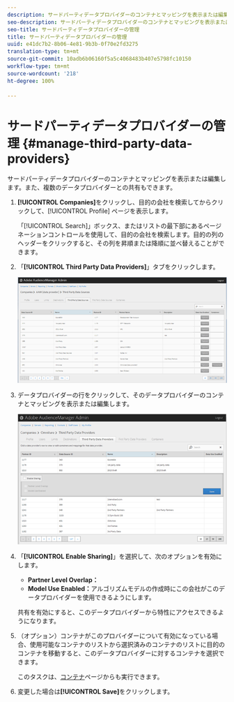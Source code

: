 ```yaml
---
description: サードパーティデータプロバイダーのコンテナとマッピングを表示または編集します。また、複数のデータプロバイダーとの共有もできます。
seo-description: サードパーティデータプロバイダーのコンテナとマッピングを表示または編集します。また、複数のデータプロバイダーとの共有もできます。
seo-title: サードパーティデータプロバイダーの管理
title: サードパーティデータプロバイダーの管理
uuid: e41dc7b2-8b06-4e81-9b3b-0f70e2fd3275
translation-type: tm+mt
source-git-commit: 10adb6b06160f5a5c4068483b407e5798fc10150
workflow-type: tm+mt
source-wordcount: '218'
ht-degree: 100%

---
```



# サードパーティデータプロバイダーの管理 {#manage-third-party-data-providers}

サードパーティデータプロバイダーのコンテナとマッピングを表示または編集します。また、複数のデータプロバイダーとの共有もできます。

1. **[!UICONTROL Companies]**&#x200B;をクリックし、目的の会社を検索してからクリックして、[!UICONTROL Profile] ページを表示します。

   「[!UICONTROL Search]」ボックス、またはリストの最下部にあるページネーションコントロールを使用して、目的の会社を検索します。目的の列のヘッダーをクリックすると、その列を昇順または降順に並べ替えることができます。
1. 「**[!UICONTROL Third Party Data Providers]**」タブをクリックします。

   ![](assets/third_party_providers.png)

1. データプロバイダーの行をクリックして、そのデータプロバイダーのコンテナとマッピングを表示または編集します。

   ![手順の結果](assets/third_party_providers_edit.png)

1. 「**[!UICONTROL Enable Sharing]**」を選択して、次のオプションを有効にします。

   * **Partner Level Overlap：**
   * **Model Use Enabled：**&#x200B;アルゴリズムモデルの作成時にこの会社がこのデータプロバイダーを使用できるようにします。

   共有を有効にすると、このデータプロバイダーから特性にアクセスできるようになります。

1. （オプション）コンテナがこのプロバイダーについて有効になっている場合、使用可能なコンテナのリストから選択済みのコンテナのリストに目的のコンテナを移動すると、このデータプロバイダーに対するコンテナを選択できます。

   このタスクは、[コンテナ](../companies/admin-manage-containers.md#task_61DB5CEECC5049DD8D059C642AC3F967)ページからも実行できます。
1. 変更した場合は&#x200B;**[!UICONTROL Save]**&#x200B;をクリックします。